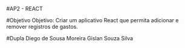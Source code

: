 #AP2 - REACT

#Objetivo
Objetivo: Criar um aplicativo React que permita adicionar e remover registros de gastos.

#Dupla
Diego de Sousa Moreira
Gislan Souza Silva

